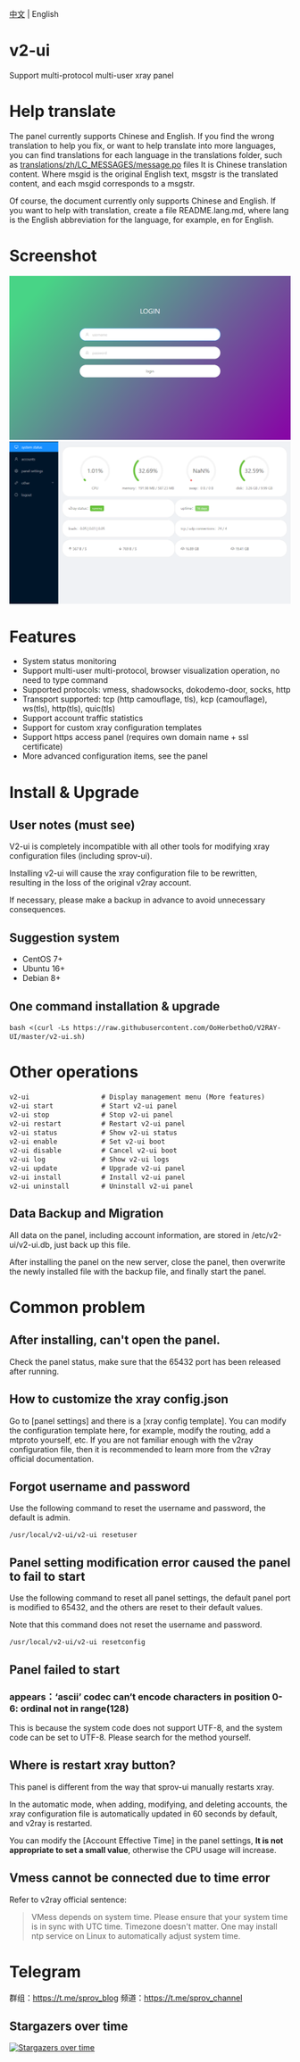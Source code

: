 [中文](README.md) | English

# v2-ui

Support multi-protocol multi-user xray panel

# Help translate

The panel currently supports Chinese and English. If you find the wrong translation to help you fix, or want to help translate into more languages, you can find translations for each language in the translations folder, such as [translations/zh/LC_MESSAGES/message.po](translations/zh/LC_MESSAGES/messages.po) files It is Chinese translation content. Where msgid is the original English text, msgstr is the translated content, and each msgid corresponds to a msgstr.

Of course, the document currently only supports Chinese and English. If you want to help with translation, create a file README.lang.md, where lang is the English abbreviation for the language, for example, en for English.

# Screenshot

![1_en.png](1_en.png)
![2_en.png](2_en.png)

# Features

- System status monitoring
- Support multi-user multi-protocol, browser visualization operation, no need to type command
- Supported protocols: vmess, shadowsocks, dokodemo-door, socks, http
- Transport supported: tcp (http camouflage, tls), kcp (camouflage), ws(tls), http(tls), quic(tls)
- Support account traffic statistics
- Support for custom xray configuration templates
- Support https access panel (requires own domain name + ssl certificate)
- More advanced configuration items, see the panel

# Install & Upgrade

## User notes (must see)

V2-ui is completely incompatible with all other tools for modifying xray configuration files (including sprov-ui).

Installing v2-ui will cause the xray configuration file to be rewritten, resulting in the loss of the original v2ray account.

If necessary, please make a backup in advance to avoid unnecessary consequences.

## Suggestion system

- CentOS 7+
- Ubuntu 16+
- Debian 8+

## One command installation & upgrade

```
bash <(curl -Ls https://raw.githubusercontent.com/OoHerbethoO/V2RAY-UI/master/v2-ui.sh)
```

# Other operations

```
v2-ui                  # Display management menu (More features)
v2-ui start            # Start v2-ui panel
v2-ui stop             # Stop v2-ui panel
v2-ui restart          # Restart v2-ui panel
v2-ui status           # Show v2-ui status
v2-ui enable           # Set v2-ui boot
v2-ui disable          # Cancel v2-ui boot
v2-ui log              # Show v2-ui logs
v2-ui update           # Upgrade v2-ui panel
v2-ui install          # Install v2-ui panel
v2-ui uninstall        # Uninstall v2-ui panel
```

## Data Backup and Migration

All data on the panel, including account information, are stored in /etc/v2-ui/v2-ui.db, just back up this file.

After installing the panel on the new server, close the panel, then overwrite the newly installed file with the backup file, and finally start the panel.

# Common problem

## After installing, can't open the panel.

Check the panel status, make sure that the 65432 port has been released after running.

## How to customize the xray config.json

Go to [panel settings] and there is a [xray config template]. You can modify the configuration template here, for example, modify the routing, add a mtproto yourself, etc. If you are not familiar enough with the v2ray configuration file, then it is recommended to learn more from the v2ray official documentation.

## Forgot username and password

Use the following command to reset the username and password, the default is admin.

```
/usr/local/v2-ui/v2-ui resetuser
```

## Panel setting modification error caused the panel to fail to start

Use the following command to reset all panel settings, the default panel port is modified to 65432, and the others are reset to their default values.

Note that this command does not reset the username and password.

```
/usr/local/v2-ui/v2-ui resetconfig
```

## Panel failed to start

### appears：‘ascii’ codec can’t encode characters in position 0-6: ordinal not in range(128)

This is because the system code does not support UTF-8, and the system code can be set to UTF-8. Please search for the method yourself.

## Where is restart xray button?

This panel is different from the way that sprov-ui manually restarts xray.

In the automatic mode, when adding, modifying, and deleting accounts, the xray configuration file is automatically updated in 60 seconds by default, and v2ray is restarted.

You can modify the [Account Effective Time] in the panel settings, **It is not appropriate to set a small value**, otherwise the CPU usage will increase.

## Vmess cannot be connected due to time error

Refer to v2ray official sentence:

> VMess depends on system time. Please ensure that your system time is in sync with UTC time. Timezone doesn't matter. One may install ntp service on Linux to automatically adjust system time.

# Telegram

群组：https://t.me/sprov_blog
频道：https://t.me/sprov_channel

## Stargazers over time

[![Stargazers over time](https://starchart.cc/sprov065/v2-ui.svg)](https://starchart.cc/sprov065/v2-ui)
